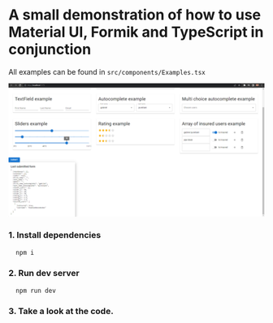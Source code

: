 # A small demonstration of how to use Material UI, Formik and TypeScript in conjunction

All examples can be found in `src/components/Examples.tsx`

![Preview image](./public/example.png)


### 1. Install dependencies
```
  npm i
```
### 2. Run dev server
```
  npm run dev
```
### 3. Take a look at the code.
